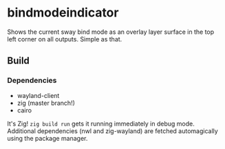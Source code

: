 # bindmodeindicator
Shows the current sway bind mode as an overlay layer surface in the top left corner on all outputs. Simple as that.

## Build
### Dependencies
- wayland-client
- zig (master branch!)
- cairo

It's Zig! `zig build run` gets it running immediately in debug mode. Additional dependencies (nwl and zig-wayland) are fetched automagically using the package manager.